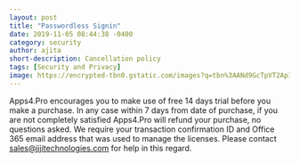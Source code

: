 ```yaml
---
layout: post
title: "Passwordless Signin"
date: 2019-11-05 08:44:38 -0400
category: security
author: ajita
short-description: Cancellation policy
tags: [Security and Privacy]
image: https://encrypted-tbn0.gstatic.com/images?q=tbn%3AANd9GcTpVT2Ap1rBYc1UdBdZKqgDducg3ZL4R-8RuWdJtn-y0_jqUQKa
---
```

Apps4.Pro encourages you to make use of free 14 days trial before you make a purchase. In any case within 7 days from date of purchase, if you are not completely satisfied Apps4.Pro will refund your purchase, no questions asked. We require your transaction confirmation ID and Office 365 email address that was used to manage the licenses. Please contact sales@jijitechnologies.com for help in this regard. 
